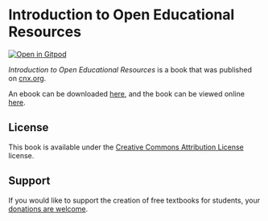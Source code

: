 # Introduction to Open Educational Resources

[![Open in Gitpod](https://gitpod.io/button/open-in-gitpod.svg)](https://gitpod.io/from-referrer/)

_Introduction to Open Educational Resources_ is a book that was published on [cnx.org](https://cnx.org/).

An ebook can be downloaded [here](https://github.com/cnx-user-books/cnxbook-introduction-to-open-educational-resources/releases/latest), and the book can be viewed online [here](https://github.com/cnx-user-books/cnxbook-introduction-to-open-educational-resources/releases/latest).

## License
This book is available under the [Creative Commons Attribution License](./LICENSE) license.

## Support
If you would like to support the creation of free textbooks for students, your [donations are welcome](https://riceconnect.rice.edu/donation/support-openstax-banner).

